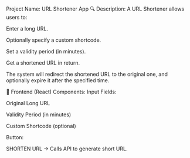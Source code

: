  Project Name: URL Shortener App
🔍 Description:
A URL Shortener allows users to:

Enter a long URL.

Optionally specify a custom shortcode.

Set a validity period (in minutes).

Get a shortened URL in return.

The system will redirect the shortened URL to the original one, and optionally expire it after the specified time.

🧱 Frontend (React)
Components:
Input Fields:

Original Long URL

Validity Period (in minutes)

Custom Shortcode (optional)

Button:

SHORTEN URL → Calls API to generate short URL.
